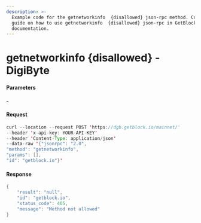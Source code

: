 ```yaml
---
description: >-
  Example code for the getnetworkinfo  {disallowed} json-rpc method. Сomplete
  guide on how to use getnetworkinfo  {disallowed} json-rpc in GetBlock.io Web3
  documentation.
---
```


# getnetworkinfo {disallowed} - DigiByte

#### Parameters

\-

#### Request

```java
curl --location --request POST 'https://dgb.getblock.io/mainnet/' 
--header 'x-api-key: YOUR-API-KEY' 
--header 'Content-Type: application/json' 
--data-raw '{"jsonrpc": "2.0",
"method": "getnetworkinfo",
"params": [],
"id": "getblock.io"}'
```

#### Response

```java
{
    "result": "null",
    "id": "getblock.io",
    "status_code": 405,
    "message": "Method not allowed"
}
```
